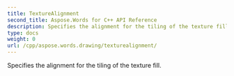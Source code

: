 ```yaml
---
title: TextureAlignment
second_title: Aspose.Words for C++ API Reference
description: Specifies the alignment for the tiling of the texture fill. 
type: docs
weight: 0
url: /cpp/aspose.words.drawing/texturealignment/
---
```


Specifies the alignment for the tiling of the texture fill. 

